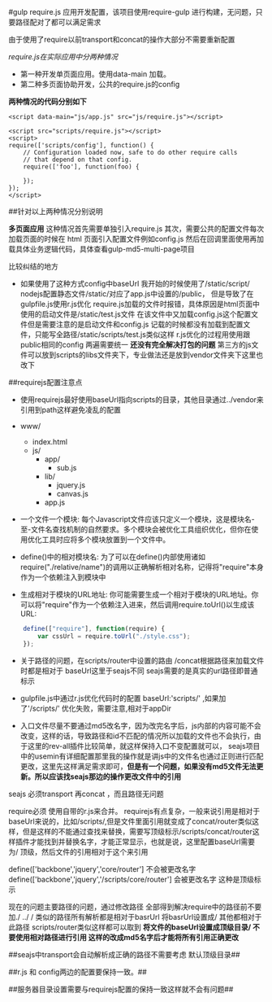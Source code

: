 #gulp require.js 应用开发配置，该项目使用require-gulp 进行构建，无问题，只要路径配对了都可以满足需求



由于使用了require以前transport和concat的操作大部分不需要重新配置


*require.js在实际应用中分两种情况*
*   第一种开发单页面应用。使用data-main 加载。
*   第二种多页面协助开发，公共的require.js的config

**两种情况的代码分别如下**

    <script data-main="js/app.js" src="js/require.js"></script>

    <script src="scripts/require.js"></script>
    <script>
    require(['scripts/config'], function() {
        // Configuration loaded now, safe to do other require calls
        // that depend on that config.
        require(['foo'], function(foo) {

        });
    });
    </script>


##针对以上两种情况分别说明

**多页面应用**
这种情况首先需要单独引入require.js 其次，需要公共的配置文件每次加载页面的时候在 html 页面引入配置文件例如config.js 然后在回调里面使用再加载具体业务逻辑代码，具体查看gulp-md5-multi-page项目

比较纠结的地方
* 如果使用了这种方式config中baseUrl 我开始的时候使用了/static/script/  nodejs配置静态文件/static/对应了app.js中设置的/public， 但是导致了在 gulpfile.js使用r.js优化 require.js加载的文件时报错，具体原因是html页面中使用的启动文件是/static/test.js文件 在该文件中又加载config.js这个配置文件但是需要注意的是启动文件和config.js 记载的时候都没有加载到配置文件，只能写全路径/static/scripts/test.js类似这样 r.js优化的过程用使用跟public相同的config 两遍需要统一
**还没有完全解决打包的问题**
第三方的js文件可以放到scripts的libs文件夹下，专业做法还是放到vendor文件夹下这里也改下


##requirejs配置注意点
* 使用requirejs最好使用baseUrl指向scripts的目录，其他目录通过../vendor来引用到path这样避免凌乱的配置
* www/
    * index.html
    * js/
        * app/
            * sub.js
        * lib/
            * jquery.js
            * canvas.js
        * app.js
* 一个文件一个模块: 每个Javascript文件应该只定义一个模块，这是模块名-至-文件名查找机制的自然要求。多个模块会被优化工具组织优化，但你在使用优化工具时应将多个模块放置到一个文件中。

* define()中的相对模块名: 为了可以在define()内部使用诸如require("./relative/name")的调用以正确解析相对名称，记得将"require"本身作为一个依赖注入到模块中

* 生成相对于模块的URL地址: 你可能需要生成一个相对于模块的URL地址。你可以将"require"作为一个依赖注入进来，然后调用require.toUrl()以生成该URL:
```javascript
    define(["require"], function(require) {
        var cssUrl = require.toUrl("./style.css");
    });
```
* 关于路径的问题，在scripts/router中设置的路由 /concat根据路径来加载文件时都是相对于 baseUrl这里于seajs不同
seajs需要的是真实的url路径即普通标示

* gulpfile.js中通过r.js优化代码时的配置 baseUrl:'scripts/' ,如果加了'/scripts/' 优化失败，需要注意,相对于appDir

* 入口文件尽量不要通过md5改名字，因为改完名字后，js内部的内容可能不会改变，这样的话，导致路径和id不匹配的情况所以加载的文件也不会执行，由于这里的rev-all插件比较简单，就这样保持入口不变配置就可以， seajs项目中的usemin有详细配置那里我的操作就是讲js中的文件名也通过正则进行匹配更改，这里先这样满足需求即可，**但是有一个问题，如果没有md5文件无法更新。所以应该找seajs那边的操作更改文件中的引用**


seajs 必须transport 再concat ，而且路径无问题

require必须 使用自带的r.js来合并。
requirejs有点复杂，一般来说引用是相对于baseUrl来说的，比如/scripts/,但是文件里面引用就变成了concat/router类似这样，但是这样的不能通过查找来替换，需要写顶级标示/scripts/concat/router这样插件才能找到并替换名字，才能正常显示，也就是说，这里配置baseUrl需要为/ 顶级，然后文件的引用相对于这个来引用

define(['backbone','jquery','core/router']          不会被更改名字
define(['backbone','jquery','/scripts/core/router'] 会被更改名字 这种是顶级标示

现在的问题主要路径的问题，通过修改路径 全部得到解决require中的路径前不要加./ ../ / 类似的路径所有解析都是相对于basrUrl  将basrUrl设置成/ 其他都相对于此路径 scripts/router类似这样都可以取到
**将文件的baseUrl设置成顶级目录/ 不要使用相对路径进行引用 这样的改成md5名字后才能将所有引用正确更改**

##seajs中transport会自动解析成正确的路径不需要考虑 默认顶级目录##

##r.js 和 config两边的配置要保持一致。##

##服务器目录设置需要与requirejs配置的保持一致这样就不会有问题##


